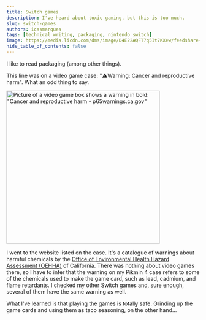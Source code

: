 ```yaml
---
title: Switch games
description: I've heard about toxic gaming, but this is too much.
slug: switch-games
authors: icasmarques
tags: [technical writing, packaging, nintendo switch]
image: https://media.licdn.com/dms/image/D4E22AQFT7q5It7KXew/feedshare-shrink_800/0/1712704322456?e=1715817600&v=beta&t=tKnHqEYH_gpYGbIAIKpupyPoM0hynlqVS6mWSI7kvLE
hide_table_of_contents: false
---
```


I like to read packaging (among other things). 

This line was on a video game case: "⚠️Warning: Cancer and reproductive harm". What an odd thing to say.

<img src="https://media.licdn.com/dms/image/D4E22AQFT7q5It7KXew/feedshare-shrink_800/0/1712704322456?e=1715817600&v=beta&t=tKnHqEYH_gpYGbIAIKpupyPoM0hynlqVS6mWSI7kvLE" alt='Picture of a video game box shows a warning in bold: "Cancer and reproductive harm - p65warnings.ca.gov"' width="400" height ="auto"></img>

I went to the website listed on the case. It's a catalogue of warnings about harmful chemicals by the [Office of Environmental Health Hazard Assessment (OEHHA)](https://oehha.ca.gov/) of California. There was nothing about video games there, so I have to infer that the warning on my Pikmin 4 case refers to some of the chemicals used to make the game card, such as lead, cadmium, and flame retardants. I checked my other Switch games and, sure enough, several of them have the same warning as well. 

What I've learned is that playing the games is totally safe. Grinding up the game cards and using them as taco seasoning, on the other hand...

 
